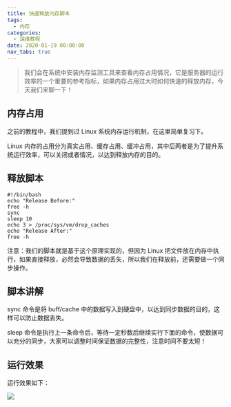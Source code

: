 ```yaml
---
title: 快速释放内存脚本
tags:
  - 内存
categories:
  - 运维教程
date: 2020-01-19 00:00:00
nav_tabs: true
---
```


> 我们会在系统中安装内存监测工具来查看内存占用情况，它是服务器的运行效率的一个重要的参考指标，如果内存占用过大时如何快速的释放内存，今天我们来聊一下！

<!-- more -->

## 内存占用

之前的教程中，我们提到过 Linux 系统内存运行机制，在这里简单复习下。

Linux 内存的占用分为真实占用、缓存占用、缓冲占用，其中后两者是为了提升系统运行效率，可以关闭或者情况，以达到释放内存的目的。

## 释放脚本

```
#!/bin/bash
echo "Release Before:"
free -h
sync
sleep 10
echo 3 > /proc/sys/vm/drop_caches
echo "Release After:"
free -h
```

注意：我们的脚本就是基于这个原理实现的，但因为 Linux 把文件放在内存中执行，如果直接释放，必然会导致数据的丢失，所以我们在释放前，还需要做一个同步操作。

## 脚本讲解

sync 命令是将 buff/cache 中的数据写入到硬盘中，以达到同步数据的目的，这样可以防止数据丢失。

sleep 命令是执行上一条命令后，等待一定秒数后继续实行下面的命令，使数据可以充分的同步，大家可以调整时间保证数据的完整性，注意时间不要太短！

## 运行效果

运行效果如下：

![](https://cdn.dusays.com/2020/01/182-1.jpg)